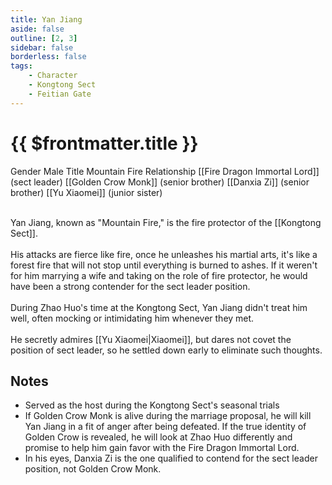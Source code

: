 ```yaml
---
title: Yan Jiang
aside: false
outline: [2, 3]
sidebar: false
borderless: false
tags:
    - Character
    - Kongtong Sect
    - Feitian Gate
---
```


# {{ $frontmatter.title }}

<ChTabs position="bottom">
	<ChTab title="Yan Jiang">
		<Ch src='/images/characters/trainee204/normal.webp' position='right'/>
		<ChName nameZh='顏疆' nameEn='Yan Jiang' position='right' />
		<ChTable>
			<ChTr>
				<ChTd isTitle=true>
					Gender
				</ChTd>
				<ChTd>
					Male
				</ChTd>
			</ChTr>
			<ChTr>
				<ChTd isTitle=true>
					Title
				</ChTd>
				<ChTd>
					Mountain Fire
				</ChTd>
			</ChTr>
			<ChTr>
				<ChTd isTitle=true position='center'>
					Relationship
				</ChTd>
			</ChTr>
			<ChTr>
				<ChTd position='center'>
					[[Fire Dragon Immortal Lord]] (sect leader)
				</ChTd>
			</ChTr>
			<ChTr>
				<ChTd position='center'>
					[[Golden Crow Monk]] (senior brother)
				</ChTd>
			</ChTr>
			<ChTr>
				<ChTd position='center'>
					[[Danxia Zi]] (senior brother)
				</ChTd>
			</ChTr>
			<ChTr>
				<ChTd position='center'>
					[[Yu Xiaomei]] (junior sister)
				</ChTd>
			</ChTr>
		</ChTable>
	</ChTab>
</ChTabs>
<br><br>

Yan Jiang, known as "Mountain Fire," is the fire protector of the [[Kongtong Sect]].
<br><br>
His attacks are fierce like fire, once he unleashes his martial arts, it's like a forest fire that will not stop until everything is burned to ashes. If it weren't for him marrying a wife and taking on the role of fire protector, he would have been a strong contender for the sect leader position.
<br><br>
During Zhao Huo's time at the Kongtong Sect, Yan Jiang didn't treat him well, often mocking or intimidating him whenever they met.
<br><br>
He secretly admires [[Yu Xiaomei|Xiaomei]], but dares not covet the position of sect leader, so he settled down early to eliminate such thoughts.

## Notes

-   Served as the host during the Kongtong Sect's seasonal trials
-   If Golden Crow Monk is alive during the marriage proposal, he will kill Yan Jiang in a fit of anger after being defeated. If the true identity of Golden Crow is revealed, he will look at Zhao Huo differently and promise to help him gain favor with the Fire Dragon Immortal Lord.
-   In his eyes, Danxia Zi is the one qualified to contend for the sect leader position, not Golden Crow Monk.